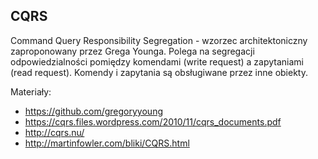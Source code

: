 ## CQRS

Command Query Responsibility Segregation - wzorzec architektoniczny zaproponowany przez Grega Younga.
Polega na segregacji odpowiedzialności pomiędzy komendami (write request) a zapytaniami (read request).
Komendy i zapytania są obsługiwane przez inne obiekty. 

Materiały:
- https://github.com/gregoryyoung
- https://cqrs.files.wordpress.com/2010/11/cqrs_documents.pdf 
- http://cqrs.nu/
- http://martinfowler.com/bliki/CQRS.html